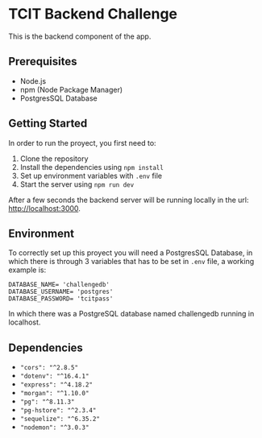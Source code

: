 # TCIT Backend Challenge

This is the backend component of the app.

## Prerequisites

- Node.js
- npm (Node Package Manager)
- PostgresSQL Database

## Getting Started

In order to run the proyect, you first need to:

1. Clone the repository
2. Install the dependencies using `npm install`
3. Set up environment variables with `.env` file
4. Start the server using `npm run dev`

After a few seconds the backend server will be running locally in the url: <http://localhost:3000>.

## Environment

To correctly set up this proyect you will need a PostgresSQL Database, in which there is through 3 variables that has to be set in `.env` file, a working example is:

```
DATABASE_NAME= 'challengedb'
DATABASE_USERNAME= 'postgres'
DATABASE_PASSWORD= 'tcitpass'
```

In which there was a PostgreSQL database named challengedb running in localhost.

## Dependencies

- `"cors": "^2.8.5"`
- `"dotenv": "^16.4.1"`
- `"express": "^4.18.2"`
- `"morgan": "^1.10.0"`
- `"pg": "^8.11.3"`
- `"pg-hstore": "^2.3.4"`
- `"sequelize": "^6.35.2"`
- `"nodemon": "^3.0.3"`